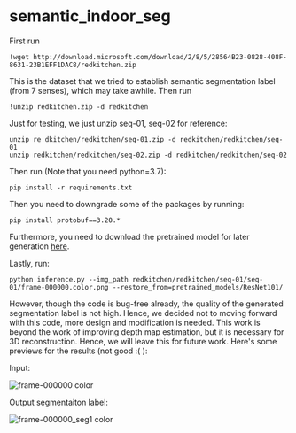 # semantic_indoor_seg

First run 
```
!wget http://download.microsoft.com/download/2/8/5/28564B23-0828-408F-8631-23B1EFF1DAC8/redkitchen.zip
```
This is the dataset that we tried to establish semantic segmentation label (from 7 senses), which may take awhile. Then run

```
!unzip redkitchen.zip -d redkitchen
```
Just for testing, we just unzip seq-01, seq-02 for reference: 
```
unzip re dkitchen/redkitchen/seq-01.zip -d redkitchen/redkitchen/seq-01
unzip redkitchen/redkitchen/seq-02.zip -d redkitchen/redkitchen/seq-02
```
Then run (Note that you need python=3.7):
```
pip install -r requirements.txt
```

Then you need to downgrade some of the packages by running:
```
pip install protobuf==3.20.*
```

Furthermore, you need to download the pretrained model for later generation [here](https://drive.google.com/file/d/1o7QrlNxH6BX6uYatlR06-A_cutWD9sNg/view).

Lastly, run:

```
python inference.py --img_path redkitchen/redkitchen/seq-01/seq-01/frame-000000.color.png --restore_from=pretrained_models/ResNet101/
```

However, though the code is bug-free already, the quality of the generated segmentation label is not high. Hence, we decided not to moving forward with this code, more design and modification is needed. This work is beyond the work of improving depth map estimation, but it is necessary for 3D reconstruction. Hence, we will leave this for future work. Here's some previews for the results (not good :( ):

Input:

![frame-000000 color](https://github.com/franciscoliu/semantic_indoor_seg/assets/62361017/1e248944-32df-48be-b5f8-736031c625f6)

Output segmentaiton label:

![frame-000000_seg1 color](https://github.com/franciscoliu/semantic_indoor_seg/assets/62361017/2f644809-f205-4736-86d8-b4b7da1f88b9)


